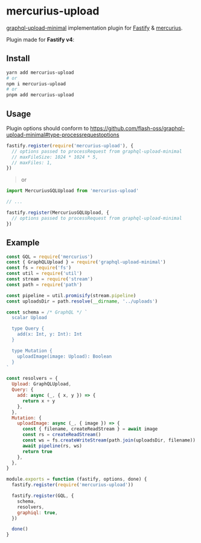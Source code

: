 # mercurius-upload

[graphql-upload-minimal](https://github.com/flash-oss/graphql-upload-minimal) implementation plugin for [Fastify](https://www.fastify.io/) & [mercurius](https://github.com/mercurius-js/mercurius).

Plugin made for **Fastify v4**:

## Install

```sh
yarn add mercurius-upload
# or
npm i mercurius-upload
# or
pnpm add mercurius-upload
```

## Usage

Plugin options should conform to https://github.com/flash-oss/graphql-upload-minimal#type-processrequestoptions

```js
fastify.register(require('mercurius-upload'), {
  // options passed to processRequest from graphql-upload-minimal
  // maxFileSize: 1024 * 1024 * 5,
  // maxFiles: 1,
})
```

> or

```ts
import MercuriusGQLUpload from 'mercurius-upload'

// ...

fastify.register(MercuriusGQLUpload, {
  // options passed to processRequest from graphql-upload-minimal
})
```

## Example

```js
const GQL = require('mercurius')
const { GraphQLUpload } = require('graphql-upload-minimal')
const fs = require('fs')
const util = require('util')
const stream = require('stream')
const path = require('path')

const pipeline = util.promisify(stream.pipeline)
const uploadsDir = path.resolve(__dirname, '../uploads')

const schema = /* GraphQL */ `
  scalar Upload

  type Query {
    add(x: Int, y: Int): Int
  }

  type Mutation {
    uploadImage(image: Upload): Boolean
  }
`

const resolvers = {
  Upload: GraphQLUpload,
  Query: {
    add: async (_, { x, y }) => {
      return x + y
    },
  },
  Mutation: {
    uploadImage: async (_, { image }) => {
      const { filename, createReadStream } = await image
      const rs = createReadStream()
      const ws = fs.createWriteStream(path.join(uploadsDir, filename))
      await pipeline(rs, ws)
      return true
    },
  },
}

module.exports = function (fastify, options, done) {
  fastify.register(require('mercurius-upload'))

  fastify.register(GQL, {
    schema,
    resolvers,
    graphiql: true,
  })

  done()
}
```
